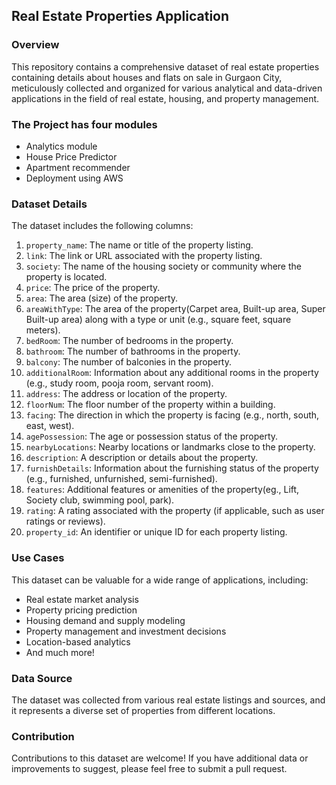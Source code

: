 ## Real Estate Properties Application

### Overview
This repository contains a comprehensive dataset of real estate properties containing details about houses and flats on sale in Gurgaon City, meticulously collected and organized for various analytical and data-driven applications in the field of real estate, housing, and property management.

### The Project has four modules
- Analytics module
- House Price Predictor
- Apartment recommender
- Deployment using AWS

### Dataset Details
The dataset includes the following columns:

1. `property_name`: The name or title of the property listing.
2. `link`: The link or URL associated with the property listing.
3. `society`: The name of the housing society or community where the property is located.
4. `price`: The price of the property.
5. `area`: The area (size) of the property.
6. `areaWithType`: The area of the property(Carpet area, Built-up area, Super Built-up area) along with a type or unit (e.g., square feet, square meters).
7. `bedRoom`: The number of bedrooms in the property.
8. `bathroom`: The number of bathrooms in the property.
9. `balcony`: The number of balconies in the property.
10. `additionalRoom`: Information about any additional rooms in the property (e.g., study room, pooja room, servant room).
11. `address`: The address or location of the property.
12. `floorNum`: The floor number of the property within a building.
13. `facing`: The direction in which the property is facing (e.g., north, south, east, west).
14. `agePossession`: The age or possession status of the property.
15. `nearbyLocations`: Nearby locations or landmarks close to the property.
16. `description`: A description or details about the property.
17. `furnishDetails`: Information about the furnishing status of the property (e.g., furnished, unfurnished, semi-furnished).
18. `features`: Additional features or amenities of the property(eg., Lift, Society club, swimming pool, park).
19. `rating`: A rating associated with the property (if applicable, such as user ratings or reviews).
20. `property_id`: An identifier or unique ID for each property listing.

### Use Cases
This dataset can be valuable for a wide range of applications, including:

- Real estate market analysis
- Property pricing prediction
- Housing demand and supply modeling
- Property management and investment decisions
- Location-based analytics
- And much more!

### Data Source
The dataset was collected from various real estate listings and sources, and it represents a diverse set of properties from different locations.


### Contribution
Contributions to this dataset are welcome! If you have additional data or improvements to suggest, please feel free to submit a pull request.



